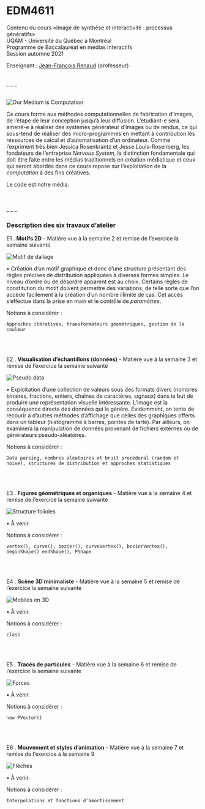 EDM4611
=======

Contenu du cours «Image de synthèse et interactivité : processus génératifs»<br>
UQAM - Université du Québec à Montréal<br>
Programme de Baccalauréat en médias interactifs<br>
Session automne 2021

Enseignant : <a href="mailto:renaud.jean-francois@uqam.ca">Jean-François Renaud</a> (professeur)

<br>
_ _ _

<br>
<br>

![Our Medium is Computation](https://dl.dropboxusercontent.com/s/hsvcnobh727vwki/medium_is_computation.jpg
"Citation tirée d’une conférence donnée par Jessica Rosenkrantz")

Ce cours forme aux méthodes computationnelles de fabrication d’images, de l’étape de leur conception jusqu’à leur diffusion. L’étudiant-e sera amené-e à réaliser des systèmes générateur d’images ou de rendus, ce qui sous-tend de réaliser des micro-programmes en mettant à contribution les ressources de calcul et d’automatisation d’un ordinateur. Comme l’expriment très bien Jessica Rosenkrantz et Jesse Louis-Rosenberg, les fondateurs de l’entreprise <i>Nervous System</i>, la distinction fondamentale qui doit être faite entre les médias traditionnels en création médiatique et ceux qui seront abordés dans ce cours repose sur l’exploitation de la <i>computation</i> à des fins créatives.

Le code est notre média.

<br>
<br>
_ _ _

### Description des six travaux d’atelier

E1 . **Motifs 2D** - Matière vue à la semaine 2 et remise de l’exercice la semaine suivante

![Motif de dallage](https://dl.dropboxusercontent.com/s/nm8jseaghx0yd1y/motif_dallage.jpg
"Construction d’un motif 2D, avec illusion 3D")

• Création d’un motif graphique et donc d’une structure présentant des règles précises de distribution appliquées à diverses formes simples. Le niveau d’ordre ou de désordre apparent est au choix. Certains règles de constitution du motif doivent permettre des variations, de telle sorte que l’on accède facilement à la création d’un nombre illimité de cas. Cet accès s’effectue dans la prise en main et le contrôle de <i>paramètres</i>.

Notions à considérer :

`Approches itératives, transformateurs géométriques, gestion de la couleur`

<br>
<br>

E2 . **Visualisation d’échantillons (données)** - Matière vue à la semaine 3 et remise de l’exercice la semaine suivante

![Pseudo data](https://dl.dropboxusercontent.com/s/fptnedrfzjh9myh/pseudo_data.jpg
"Visualisation de données aléatoires")

• Exploitation d’une collection de valeurs sous des formats divers (nombres binaires, fractions, entiers, chaînes de caractères, signaux) dans le but de produire une représentation visuelle intéressante. L’image est la conséquence directe des données qui la génère. Évidemment, on tente de recourir à d’autres méthodes d’affichage que celles des graphiques offerts dans un tableur (histogramme à barres, pointes de tarte). Par ailleurs, on examinera la manipulation de données provenant de fichiers externes ou de générateurs pseudo-aléatoires.

Notions à considérer :

`Data parsing, nombres aléatoires et bruit procédural (random et noise), structures de distribution et approches statistiques`

<br>
<br>

E3 . **Figures géométriques et organiques** - Matière vue à la semaine 4 et remise de l’exercice la semaine suivante

![Structure folioles](https://dl.dropboxusercontent.com/s/967i1011w1vv3e4/folioles.jpg
"Structuration des folioles d’une feuille")

• À venir.

Notions à considérer :

`vertex(), curve(), bezier(), curveVertex(), bezierVertex(), beginShape() endShape(), PShape`

<br>
<br>

E4 . **Scène 3D minimaliste** - Matière vue à la semaine 5 et remise de l’exercice la semaine suivante

![Mobiles en 3D](https://dl.dropboxusercontent.com/s/xjuftbmvajy3wcn/objet_3d.jpg
"Mobiles suspendus")

• À venir.

Notions à considérer :

`class`

<br>
<br>

E5 . **Tracés de particules** - Matière vue à la semaine 6 et remise de l’exercice la semaine suivante

![Forces](https://dl.dropboxusercontent.com/s/2rc78aea7dpsrl5/forces.jpg
"Gestion des forces grâce aux vecteurs")

• À venir.

Notions à considérer :

`new PVector()`

<br>
<br>

E6 . **Mouvement et styles d’animation** - Matière vue à la semaine 7 et remise de l’exercice à la semaine 9

![Flèches](https://dl.dropboxusercontent.com/s/mugn2vnyf3g9nqg/arrows_sm.jpg
"Flèches paramétriques dans un espace 3D")

• À venir.

Notions à considérer :

`Interpolations et fonctions d’amortissement`

<br>
<br>
